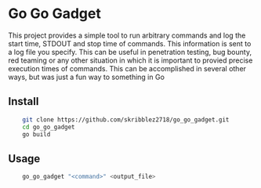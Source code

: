 # Go Go Gadget
This project provides a simple tool to run arbitrary commands and log the start time, STDOUT and stop time of commands. This information is sent to a log file you specify. This can be useful in penetration testing, bug bounty, red teaming or any other situation in which it is important to provied precise execution times of commands. This can be accomplished in several other ways, but was just a fun way to something in Go

## Install
```sh 
    git clone https://github.com/skribblez2718/go_go_gadget.git
    cd go_go_gadget
    go build
```

## Usage
```sh
    go_go_gadget "<command>" <output_file>
```